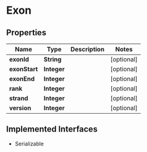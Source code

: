 

# Exon


## Properties

Name | Type | Description | Notes
------------ | ------------- | ------------- | -------------
**exonId** | **String** |  |  [optional]
**exonStart** | **Integer** |  |  [optional]
**exonEnd** | **Integer** |  |  [optional]
**rank** | **Integer** |  |  [optional]
**strand** | **Integer** |  |  [optional]
**version** | **Integer** |  |  [optional]


## Implemented Interfaces

* Serializable


